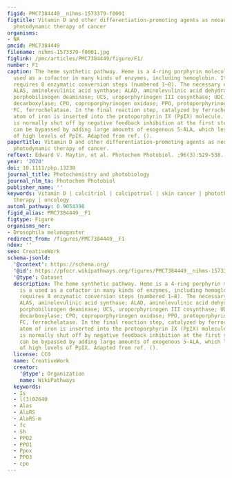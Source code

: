 ```yaml
---
figid: PMC7384449__nihms-1573379-f0001
figtitle: Vitamin D and other differentiation-promoting agents as neoadjuvants for
  photodynamic therapy of cancer
organisms:
- NA
pmcid: PMC7384449
filename: nihms-1573379-f0001.jpg
figlink: /pmc/articles/PMC7384449/figure/F1/
number: F1
caption: The heme synthetic pathway. Heme is a 4-ring porphyrin molecule that is a
  used as a cofactor in many kinds of enzymes, including hemoglobin. Its synthesis
  requires 8 enzymatic conversion steps (numbered 1–8). The necessary enzymes are
  ALAS, aminolevulinic acid synthase; ALAD, aminolevulinic acid dehydratase; PBGD,
  porphobilinogen deaminase; UCS, uroporphyrinogen III cosynthase; UDC, uroporphyrinogen
  decarboxylase; CPO, coproporphyrinogen oxidase; PPO, protoporphyrinogen oxidase;
  FC, ferrochelatase. In the final reaction step, catalyzed by ferrochelatase, an
  atom of iron is inserted into the protoporphyrin IX (PpIX) molecule. The system
  is normally shut off by negative feedback inhibition at the first step, but this
  can be bypassed by adding large amounts of exogenous 5-ALA, which leads to accumulation
  of high levels of PpIX. Adapted from ref. ().
papertitle: Vitamin D and other differentiation-promoting agents as neoadjuvants for
  photodynamic therapy of cancer.
reftext: Edward V. Maytin, et al. Photochem Photobiol. ;96(3):529-538.
year: '2020'
doi: 10.1111/php.13230
journal_title: Photochemistry and photobiology
journal_nlm_ta: Photochem Photobiol
publisher_name: ''
keywords: Vitamin D | calcitriol | calcipotriol | skin cancer | phototherapy | photodynamic
  therapy | oncology
automl_pathway: 0.9054398
figid_alias: PMC7384449__F1
figtype: Figure
organisms_ner:
- Drosophila melanogaster
redirect_from: /figures/PMC7384449__F1
ndex: ''
seo: CreativeWork
schema-jsonld:
  '@context': https://schema.org/
  '@id': https://pfocr.wikipathways.org/figures/PMC7384449__nihms-1573379-f0001.html
  '@type': Dataset
  description: The heme synthetic pathway. Heme is a 4-ring porphyrin molecule that
    is a used as a cofactor in many kinds of enzymes, including hemoglobin. Its synthesis
    requires 8 enzymatic conversion steps (numbered 1–8). The necessary enzymes are
    ALAS, aminolevulinic acid synthase; ALAD, aminolevulinic acid dehydratase; PBGD,
    porphobilinogen deaminase; UCS, uroporphyrinogen III cosynthase; UDC, uroporphyrinogen
    decarboxylase; CPO, coproporphyrinogen oxidase; PPO, protoporphyrinogen oxidase;
    FC, ferrochelatase. In the final reaction step, catalyzed by ferrochelatase, an
    atom of iron is inserted into the protoporphyrin IX (PpIX) molecule. The system
    is normally shut off by negative feedback inhibition at the first step, but this
    can be bypassed by adding large amounts of exogenous 5-ALA, which leads to accumulation
    of high levels of PpIX. Adapted from ref. ().
  license: CC0
  name: CreativeWork
  creator:
    '@type': Organization
    name: WikiPathways
  keywords:
  - Is
  - l(3)02640
  - Alas
  - AlaRS
  - AlaRS-m
  - fc
  - Sh
  - PPO2
  - PPO1
  - Ppox
  - PPO3
  - cpo
---
```

